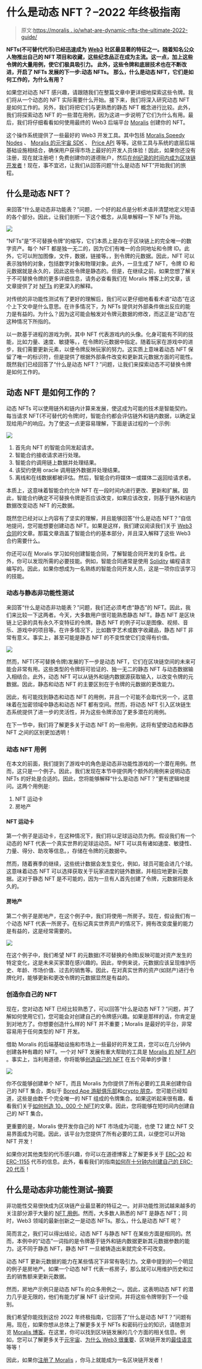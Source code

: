 # 什么是动态 NFT？–2022 年终极指南

> 原文:[https://moralis . io/what-are-dynamic-nfts-the-ultimate-2022-guide/](https://moralis.io/what-are-dynamic-nfts-the-ultimate-2022-guide/)

**NFTs(不可替代代币)已经迅速成为** [**Web3**](https://moralis.io/the-ultimate-guide-to-web3-what-is-web3/) **社区最显著的特征之一。随着知名公众人物推出自己的 NFT 项目和收藏，这些纪念品正在成为主流。这一点，加上这些令牌的大量用例，使它们极具吸引力。** **此外，这些令牌和底层技术也在不断改进，开启了 NFTs 发展的下一步:动态 NFTs。** **那么，什么是动态 NFT，它们是如何工作的，为什么有用？**

如果您对动态 NFT 感兴趣，请跟随我们在整篇文章中更详细地探索这些令牌。我们将从一个动态的 NFT 实际需要什么开始。接下来，我们将深入研究动态 NFT 是如何工作的。另外，我们将把它们与更熟悉的静态 NFT 概念进行比较。此外，我们将探索动态 NFT 的一些潜在用例，因为这进一步说明了它们为什么有用。最后，我们将仔细看看如何使用最终的 Web3 后端平台 [Moralis](https://moralis.io/) 创建你的 NFT。

这个操作系统提供了一些最好的 Web3 开发工具。其中包括 [Moralis Speedy Nodes](https://moralis.io/speedy-nodes/) 、 [Moralis 的元宇宙 SDK](https://moralis.io/metaverse/) 、 [Price API](https://moralis.io/introducing-the-moralis-price-api/) 等等。这些工具与系统的底层后端基础设施相结合，确保用户获得市场上最好的开发人员体验！因此，如果你还没有注册，现在就注册吧！免费创建你的道德账户，然后[在创纪录的时间内成为区块链开发者](https://moralis.io/how-to-become-a-blockchain-developer/)！现在，事不宜迟，让我们从回答问题“什么是动态 NFT”开始我们的旅程。

## 什么是动态 NFT？

来回答“什么是动态非功能表？”问题，一个好的起点是分析术语并清楚地定义短语的各个部分。因此，让我们剖析一下这个概念，从简单解释一下 NFTs 开始。

![](../Images/1d5c4291a2bf8cb2e7473602e4f8bf39.png)

“NFTs”是“不可替换令牌”的缩写，它们本质上是存在于区块链上的完全唯一的数字资产。每个 NFT 都是独一无二的，因为它们有唯一的合同地址和令牌 ID。此外，它可以附加图像，文件，数据，链接等。，到令牌的元数据。因此，NFT 可以表示独特的对象，包括数字对象和物理对象。此外，一旦生成了 NFT，令牌 ID 和元数据就是永久的，因此这些令牌是静态的。但是，在继续之前，如果您想了解关于不可替换令牌的更多详细信息，请务必查看我们在 Moralis 博客上的文章，该文章提供了对 [NFTs](https://moralis.io/non-fungible-tokens-explained-what-are-nfts/) 的更深入的解释。

对传统的非功能性测试有了更好的理解后，我们可以更仔细地看看术语“动态”在这个上下文中是什么意思。在许多情况下，为 NFTs 提供对外部条件做出反应的能力是有益的。为什么？因为这可能会触发对令牌元数据的修改，而这正是“动态”在这种情况下所指的。

以一款基于进程的游戏为例，其中 NFT 代表游戏内的头像。化身可能有不同的技能，比如力量、速度、敏捷等。，在令牌的元数据中指定。随着玩家在游戏中的进步，我们需要更新元素，以便令牌反映玩家的努力。这实质上意味着动态 NFT 保留了唯一的标识符，但是提供了根据外部条件改变和更新其元数据方面的可能性。既然我们已经回答了“什么是动态 NFT？”问题，让我们来探索动态不可替换令牌是如何工作的。

## 动态 NFT 是如何工作的？

动态 NFTs 可以使用链外和链内计算来发展，使这成为可能的技术是智能契约。每当请求 NFT(不可替代的令牌)时，智能合约都会评估链外和链内数据，以确定呈现给用户的响应。为了使这一点更容易理解，下面是该过程的一个示例:

![](../Images/f546f41b0299343d753cf91ad82ac3c8.png)

1.  首先向 NFT 的智能合同发起请求。
2.  智能合约接收请求进行处理。
3.  智能合约调用链上数据并处理结果。
4.  该契约使用 oracle 调用链外数据并处理结果。
5.  离线和在线数据都被评估。然后，智能合约将媒体一或媒体二返回给请求者。

本质上，这意味着智能合约允许 NFT 在一段时间内进行更改、更新和扩展。因此，智能合约确定不可替换令牌是否应该改变，如果应该改变，则基于链外和链内数据改变动态 NFT 的元数据。

既然您已经对以上内容有了坚实的理解，并且能够回答“什么是动态 NFT？”自信地提问，您可能想要创建动态 NFT。如果是这样，我们建议阅读我们关于 [Web3 合同](https://moralis.io/what-are-web3-contracts-exploring-smart-contracts/)的文章。那篇文章涵盖了智能合约的基本部分，并且深入解释了这些 Web3 合约需要什么。

你还可以在 Moralis 学习如何创建智能合同，了解智能合同开发的复杂性。此外，你可以发现所需的必要技能。例如，智能合同通常是使用 [Solidity](https://moralis.io/solidity-explained-what-is-solidity/) 编程语言编写的。因此，如果你想成为一名熟练的智能合同开发人员，这是一项你应该学习的技能。

### 动态与静态非功能性测试

来回答“什么是动态非功能表？”问题，我们还必须考虑“静态”的 NFT。因此，我们来比较一下这两者。今天，大多数用户很可能熟悉静态 NFT。静态 NFT 是区块链上记录的具有永久不变特征的令牌。静态 NFT 的例子可以是图像、视频、音乐、游戏中的项目等。在许多情况下，比如数字艺术或数字收藏品，静态 NFT 非常有意义。事实上，甚至可能是静态 NFT 的不变性使它们变得有价值。

![](../Images/798d9afb404740e214f9094bbcbced46.png)

然而，NFT(不可替换令牌)发展的下一步是动态 NFT，它们在区块链空间的未来可能会非常有用。这些类型的令牌将可验证的、独一无二的静态 NFT 与动态数据输入相结合。此外，动态 NFT 可以从链外和链内数据源获取输入，以改变令牌的元数据。因此，静态和动态 NFT 的主要区别在于令牌的元数据的更改能力。

因此，有可能找到静态和动态 NFT 的用例，并且一个可能不会取代另一个，这意味着在加密领域中静态和动态 NFT 都有空间。然而，将动态 NFT 引入区块链生态系统提供了进一步的灵活性，并为这些令牌添加了更多潜在的用例。

在下一节中，我们将了解更多关于动态 NFT 的一些用例，这将有望使动态和静态 NFT 之间的区别更加透明！

### 动态 NFT 用例

在本文的前面，我们提到了游戏中的角色是动态非功能性游戏的一个潜在用例。然而，这只是一个例子。因此，我们发现在本节中提供两个额外的用例来说明动态 NFTs 的好处是合适的。因此，您将能够解释“什么是动态 NFT？”更有逻辑地提问。这两个用例是:

1.  NFT 运动卡
2.  房地产

#### NFT 运动卡

第一个例子是运动卡，在这种情况下，我们将以足球运动员为例。假设我们有一个动态的 NFT 代表一个真实世界的足球运动员。NFT 可以具有诸如速度、敏捷性、力量、得分、助攻等信息。，存储在令牌的元数据中。

然而，随着赛季的继续，这些统计数据会发生变化，例如，球员可能会进几个球。这意味着动态 NFT 可以选择获取关于玩家进度的链外数据，并相应地更新元数据。这对于静态 NFT 是不可能的，因为一旦有人首先创建了令牌，元数据将是永久的。

#### 房地产

第二个例子是房地产，在这个例子中，我们将使用一所房子。现在，假设我们有一个动态 NFT 代表一所房子。在标记真实世界资产的情况下，拥有改变度量的能力是有益的，这是经常需要的。

![](../Images/569076fb85bab80adb6c8e1798b21090.png)

在这个例子中，我们希望 NFT 的元数据(不可替换的令牌)反映可能对资产发生的特定变化，这是未来买家潜在感兴趣的。因此，举例来说，元数据应该呈现维护历史、年龄、市场价值、过去的销售等。因此，在对真实世界的资产(如财产)进行令牌化时，能够更新和更改令牌的元数据显然是有益的。

### 创造你自己的 NFT

现在，您对动态 NFT 已经比较熟悉了，可以回答“什么是动态 NFT？”问题，并了解如何使用它们，您可能会对创建自己的令牌感兴趣。如果是那样的话，你肯定是到对地方了。你想要创造什么样的 NFT 并不重要；Moralis 是最好的平台，非常容易用于任何类型的 NFT 开发。

借助 Moralis 的后端基础设施和市场上一些最好的开发工具，您可以在几分钟内创建各种有趣的 NFT。一个对 NFT 发展有重大帮助的工具是 [Moralis 的 NFT API](https://moralis.io/ultimate-nft-api-exploring-moralis-nft-api/) 。事实上，当利用道德，你将能够[创造自己的 NFT](https://moralis.io/how-to-create-your-own-nft-in-5-steps/) 在五个简单的步骤！

![](../Images/e9ba82a241996f849a9bad7727ce0279.png)

你不仅能够创建单个 NFT，而且 Moralis 为你提供了所有必要的工具来创建你自己的 NFT 集合，类似于 [Bored Ape 游艇俱乐部](https://opensea.io/collection/boredapeyachtclub)和[crypto 朋克](https://opensea.io/collection/cryptopunks)。您可能已经知道，这些是由数千个完全唯一的 NFT 组成的令牌集合。如果这听起来很有趣，看看我们关于[如何创造 10，000 个 NFT](https://moralis.io/how-to-mint-10000-nfts-full-walkthrough/)的文章。因此，您将能够在短时间内创建自己的 NFT 集合。

更重要的是，Moralis 使开发你自己的 NFT 市场成为可能，也使 T2 建立 NFT 交易界面成为可能。因此，该平台为您提供了所有必要的工具，以便您可以开始 NFT 开发！

如果你对其他类型的代币感兴趣，你可以在道德博客上了解更多关于 [ERC-20](https://moralis.io/erc20-exploring-the-erc-20-token-standard/) 和 [ERC-1155](https://moralis.io/erc1155-exploring-the-erc-1155-token-standard/) 代币的信息。此外，看看我们的指南[如何在十分钟内创建自己的 ERC-20 代币](https://moralis.io/how-to-create-your-own-erc-20-token-in-10-minutes/)！

## 什么是动态非功能性测试–摘要

非功能性交易很快成为区块链产业最显著的特征之一。对非功能性测试越来越多的关注部分源于大量的 [NFT 用例](https://moralis.io/nft-utility-exploring-nft-use-cases-in-2022/)。然而，大多数人熟悉的 NFT 是静态 NFT；同时，Web3 领域的最新创新之一是动态 NFTs。那么，什么是动态 NFT 呢？

简而言之，我们可以得出结论，动态 NFT 与静态 NFT 在某些方面是相同的。然而，本例中的“动态”一词指的是令牌基于链外和链内数据更新其元数据参数的能力。这不同于静态 NFT，静态 NFT 一旦被铸造出来就完全不可改变。

动态 NFT 更新元数据的能力在某些情况下非常有吸引力。文章中提到的一个明显的例子是房地产。如果一个动态 NFT 代表一栋房子，那么就可以用维护历史和过去的销售额来更新元数据。

然而，房地产示例只是动态 NFTs 的众多用例之一。因此，这表明动态 NFT 的潜力几乎是无限的，他们有能力扩展 NFT 设计空间，并将这些令牌带到下一个级别。

我们希望你能找到这份 2022 年终极指南，它回答了“什么是动态 NFT？”问题有用。现在，如果你想从总体上了解更多关于 NFTs 和密码行业的知识，请随意浏览 [Moralis 博客](https://moralis.io/blog/)。在这里，你可以找到区块链发展的几个方面的相关信息。例如，您可以了解更多关于[元宇宙](https://moralis.io/what-is-the-metaverse-full-guide/)、[为什么 Web3 很重要](https://moralis.io/what-is-the-metaverse-full-guide/)、区块链开发的[最佳语言](https://moralis.io/what-is-the-metaverse-full-guide/)等等！

因此，如果你[注册了 Moralis](https://admin.moralis.io/register) ，你马上就能成为一名区块链开发者！
